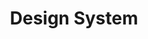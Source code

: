 ---
jsonUrl: "/jsons/roadmaps/design-system.json"
pdfUrl: "/pdfs/roadmaps/design-system.pdf"
order: 13
briefTitle: "Design System"
briefDescription: "Step by step guide to building a modern Design System"
title: "Design System"
description: "Learn how to create a design system with this step by step guide"
isNew: false
hasTopics: true
note: "**Note:** System Design is a different topic, visit [System Design roadmap](/system-design) for that."
dimensions:
  width: 968
  height: 2309.7
schema:
  headline: "Design System Roadmap"
  description: "Learn how to create a Design System with this interactive step by step guide in 2023. We also have resources and short descriptions attached to the roadmap items so you can get everything you want to learn in one place."
  imageUrl: "https://roadmap.sh/roadmaps/design-system.png"
  datePublished: "2023-01-05"
  dateModified: "2023-01-19"
seo:
  title: "How to Create a Design System"
  description: "Learn how to create a design system or become a design system engineer with this step by step guide with resources."
  keywords:
    - "guide to create a design system"
    - "guide to becoming a design system engineer"
    - "design system engineer"
    - "design system engineer"
    - "design system skills"
    - "guide to design system"
    - "design system roadmap"
    - "design system skills"
    - "design system skills test"
    - "skills for design system"
    - "what is design system"
    - "design system quiz"
    - "design system interview questions"
    - "design system engineer roadmap"
    - "design system engineer roadmap"
    - "become a design system engineer"
    - "design system engineer career path"
    - "design system engineer"
    - "modern design system engineer"
relatedRoadmaps:
  - "frontend"
  - "javascript"
  - "react"
  - "vue"
  - "angular"
  - "nodejs"
sitemap:
  priority: 1
  changefreq: "monthly"
tags:
  - "roadmap"
  - "main-sitemap"
  - "skill-roadmap"
---